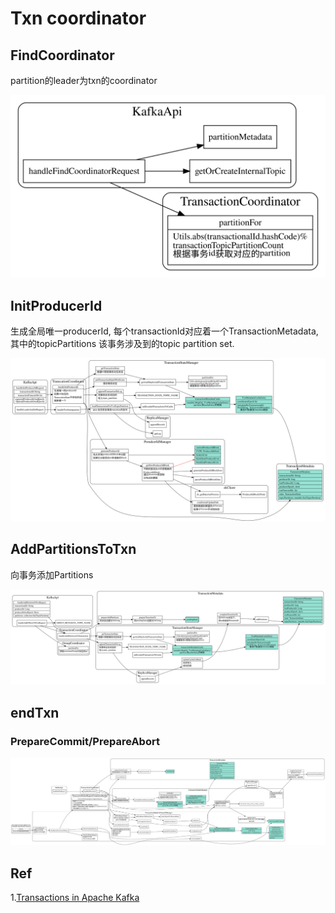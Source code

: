 # Txn coordinator

## FindCoordinator

partition的leader为txn的coordinator

![txn-find-coordinator](./txn-find-coordinator.svg)

## InitProducerId

生成全局唯一producerId, 每个transactionId对应着一个TransactionMetadata,
其中的topicPartitions 该事务涉及到的topic partition set.

![txn-producer-id](./txn-producer-id.svg)


## AddPartitionsToTxn

向事务添加Partitions

![txn-addPartitions](./txn-add-partition.svg)


## endTxn


### PrepareCommit/PrepareAbort

![txn-end](./txn-end.svg)


## Ref

1.[Transactions in Apache Kafka](https://www.confluent.io/blog/transactions-apache-kafka/)
